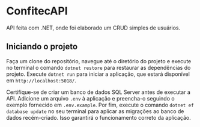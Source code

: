 # ConfitecAPI

API feita com .NET, onde foi elaborado um CRUD simples de usuários.

## Iniciando o projeto

Faça um clone do repositório, navegue até o diretório do projeto e execute no terminal o comando `dotnet restore` para restaurar as dependências do projeto. 
Execute `dotnet run` para iniciar a aplicação, que estará disponível em `http://localhost:5018/`. 

Certifique-se de criar um banco de dados SQL Server antes de executar a API. Adicione um arquivo `.env` à aplicação e preencha-o seguindo o exemplo fornecido em `.env.example`.
Por fim, execute o comando `dotnet ef database update` no seu terminal para aplicar as migrações ao banco de dados recém-criado. Isso garantirá o funcionamento correto da aplicação.
